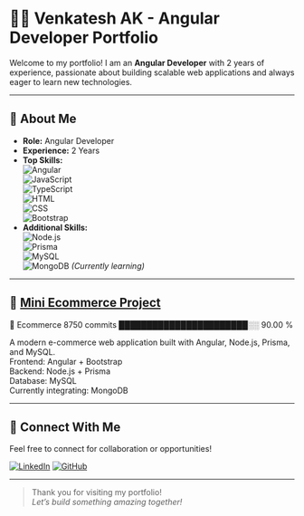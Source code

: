 # 👨‍💻 Venkatesh AK - Angular Developer Portfolio

Welcome to my portfolio! I am an **Angular Developer** with 2 years of experience, passionate about building scalable web applications and always eager to learn new technologies.

---

## 🚀 About Me

- **Role:** Angular Developer
- **Experience:** 2 Years
- **Top Skills:**  
  ![Angular](https://img.shields.io/badge/Angular-DD0031?style=for-the-badge&logo=angular&logoColor=white)  
  ![JavaScript](https://img.shields.io/badge/JavaScript-F7DF1E?style=for-the-badge&logo=javascript&logoColor=black)  
  ![TypeScript](https://img.shields.io/badge/TypeScript-007ACC?style=for-the-badge&logo=typescript&logoColor=white)  
  ![HTML](https://img.shields.io/badge/HTML5-E34F26?style=for-the-badge&logo=html5&logoColor=white)  
  ![CSS](https://img.shields.io/badge/CSS3-1572B6?style=for-the-badge&logo=css3&logoColor=white)  
  ![Bootstrap](https://img.shields.io/badge/Bootstrap-7952B3?style=for-the-badge&logo=bootstrap&logoColor=white)
- **Additional Skills:**  
  ![Node.js](https://img.shields.io/badge/Node.js-339933?style=for-the-badge&logo=nodedotjs&logoColor=white)  
  ![Prisma](https://img.shields.io/badge/Prisma-2D3748?style=for-the-badge&logo=prisma&logoColor=white)  
  ![MySQL](https://img.shields.io/badge/MySQL-4479A1?style=for-the-badge&logo=mysql&logoColor=white)  
  ![MongoDB](https://img.shields.io/badge/MongoDB-47A248?style=for-the-badge&logo=mongodb&logoColor=white) _(Currently learning)_

---

## 🛒 [Mini Ecommerce Project](https://github.com/venkatesh-ak/mini-ecommerce)
🛒 Ecommerce             8750 commits        ███████████████████████░░   90.00 %

A modern e-commerce web application built with Angular, Node.js, Prisma, and MySQL.  
Frontend: Angular + Bootstrap  
Backend: Node.js + Prisma  
Database: MySQL  
Currently integrating: MongoDB

---

## 🌟 Connect With Me

Feel free to connect for collaboration or opportunities!

[![LinkedIn](https://img.shields.io/badge/LinkedIn-blue?style=flat-square&logo=linkedin)](https://www.linkedin.com/in/your-profile)
[![GitHub](https://img.shields.io/badge/GitHub-black?style=flat-square&logo=github)](https://github.com/venkatesh-ak)

---

> Thank you for visiting my portfolio!  
> _Let’s build something amazing together!_
